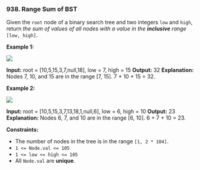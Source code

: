 ### 938\. Range Sum of BST

Given the `root` node of a binary search tree and two integers `low` and `high`, return _the sum of values of all nodes with a value in the **inclusive** range_ `[low, high]`.

**Example 1:**

![](https://assets.leetcode.com/uploads/2020/11/05/bst1.jpg)

**Input:** root = \[10,5,15,3,7,null,18\], low = 7, high = 15
**Output:** 32
**Explanation:** Nodes 7, 10, and 15 are in the range \[7, 15\]. 7 + 10 + 15 = 32.

**Example 2:**

![](https://assets.leetcode.com/uploads/2020/11/05/bst2.jpg)

**Input:** root = \[10,5,15,3,7,13,18,1,null,6\], low = 6, high = 10
**Output:** 23
**Explanation:** Nodes 6, 7, and 10 are in the range \[6, 10\]. 6 + 7 + 10 = 23.

**Constraints:**

*   The number of nodes in the tree is in the range `[1, 2 * 104]`.
*   `1 <= Node.val <= 105`
*   `1 <= low <= high <= 105`
*   All `Node.val` are **unique**.
